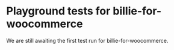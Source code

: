 # Playground tests for billie-for-woocommerce
We are still awaiting the first test run for billie-for-woocommerce.
